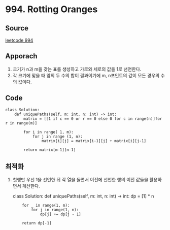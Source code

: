 # 994. Rotting Oranges

## Source

[leetcode 994](https://leetcode.com/problems/rotting-oranges/description/?envType=study-plan-v2&envId=leetcode-75)

## Apporach

1. 크기가 n과 m을 갖는 표를 생성하고 가로와 세로의 값을 1로 선언한다.
2. 각 크기에 맞을 때 앞의 두 수의 합이 결과이기에 m, n포인트의 값이 모든 경우의 수 의 값이다.

## Code

    class Solution:
        def uniquePaths(self, m: int, n: int) -> int:
            matrix = [[1 if c == 0 or r == 0 else 0 for c in range(n)]for r in range(m)]

            for i in range( 1, m):
                for j in range (1, n):
                    matrix[i][j] = matrix[i-1][j] + matrix[i][j-1]

            return matrix[m-1][n-1]

## 최적화

1.  첫행만 우선 1을 선언한 뒤 각 열을 돌면서 이전에 선언한 행의 이전 값들을 활용하면서 계산한다.

    class Solution:
    def uniquePaths(self, m: int, n: int) -> int:
    dp = [1] \* n

            for _ in range(1, m):
                for j in range(1, n):
                    dp[j] += dp[j - 1]

            return dp[-1]
